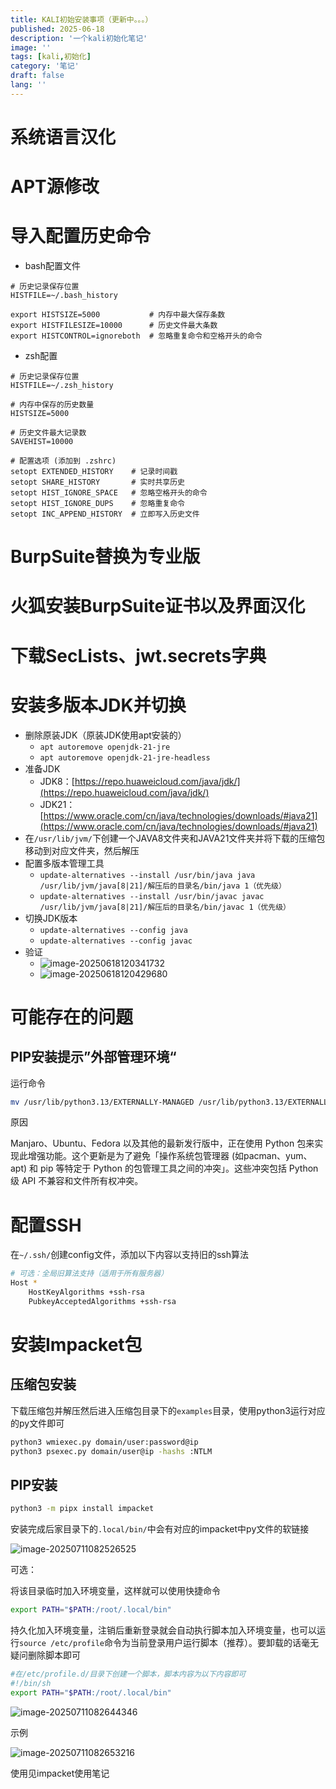 ```yaml
---
title: KALI初始安装事项（更新中。。。）
published: 2025-06-18
description: '一个kali初始化笔记'
image: ''
tags: [kali,初始化]
category: '笔记'
draft: false 
lang: ''
---
```


# 系统语言汉化
# APT源修改
# 导入配置历史命令
+ bash配置文件

```shell
# 历史记录保存位置
HISTFILE=~/.bash_history

export HISTSIZE=5000           # 内存中最大保存条数
export HISTFILESIZE=10000      # 历史文件最大条数
export HISTCONTROL=ignoreboth  # 忽略重复命令和空格开头的命令
```

+ zsh配置

```shell
# 历史记录保存位置
HISTFILE=~/.zsh_history

# 内存中保存的历史数量
HISTSIZE=5000

# 历史文件最大记录数
SAVEHIST=10000

# 配置选项 (添加到 .zshrc)
setopt EXTENDED_HISTORY    # 记录时间戳
setopt SHARE_HISTORY       # 实时共享历史
setopt HIST_IGNORE_SPACE   # 忽略空格开头的命令
setopt HIST_IGNORE_DUPS    # 忽略重复命令
setopt INC_APPEND_HISTORY  # 立即写入历史文件
```

# BurpSuite替换为专业版
# 火狐安装BurpSuite证书以及界面汉化
# 下载SecLists、jwt.secrets字典
# 安装多版本JDK并切换
+ 删除原装JDK（原装JDK使用apt安装的）
    - `apt autoremove openjdk-21-jre`
    - `apt autoremove openjdk-21-jre-headless`
+ 准备JDK
    - JDK8：[https://repo.huaweicloud.com/java/jdk/](https://repo.huaweicloud.com/java/jdk/)
    - JDK21：[https://www.oracle.com/cn/java/technologies/downloads/#java21](https://www.oracle.com/cn/java/technologies/downloads/#java21)
+ 在`/usr/lib/jvm/`下创建一个JAVA8文件夹和JAVA21文件夹并将下载的压缩包移动到对应文件夹，然后解压
+ 配置多版本管理工具
    - `update-alternatives --install /usr/bin/java java /usr/lib/jvm/java[8|21]/解压后的目录名/bin/java 1（优先级）`
    - `update-alternatives --install /usr/bin/javac javac /usr/lib/jvm/java[8|21]/解压后的目录名/bin/javac 1（优先级）`
+ 切换JDK版本
    - `update-alternatives --config java`
    - `update-alternatives --config javac`
+ 验证
    - ![image-20250618120341732](./assets/image-20250618120341732.png)
    - ![image-20250618120429680](./assets/image-20250618120429680.png)

# 可能存在的问题

## PIP安装提示”外部管理环境“

运行命令

```bash
mv /usr/lib/python3.13/EXTERNALLY-MANAGED /usr/lib/python3.13/EXTERNALLY-MANAGED.bak
```

原因

Manjaro、Ubuntu、Fedora 以及其他的最新发行版中，正在使用 Python 包来实现此增强功能。这个更新是为了避免「操作系统包管理器 (如pacman、yum、apt) 和 pip 等特定于 Python 的包管理工具之间的冲突」。这些冲突包括 Python 级 API 不兼容和文件所有权冲突。

#  配置SSH

在`~/.ssh/`创建config文件，添加以下内容以支持旧的ssh算法

```bash
# 可选：全局旧算法支持（适用于所有服务器）
Host *
    HostKeyAlgorithms +ssh-rsa
    PubkeyAcceptedAlgorithms +ssh-rsa
```



#  安装Impacket包

## 压缩包安装

下载压缩包并解压然后进入压缩包目录下的`examples`目录，使用python3运行对应的py文件即可

```bash
python3 wmiexec.py domain/user:password@ip
python3 psexec.py domain/user@ip -hashs :NTLM
```

##  PIP安装

```bash
python3 -m pipx install impacket
```

安装完成后家目录下的`.local/bin/`中会有对应的impacket中py文件的软链接

![image-20250711082526525](./assets/image-20250711082526525.png)

可选：

将该目录临时加入环境变量，这样就可以使用快捷命令

```bash
export PATH="$PATH:/root/.local/bin"
```

持久化加入环境变量，注销后重新登录就会自动执行脚本加入环境变量，也可以运行`source /etc/profile`命令为当前登录用户运行脚本（推荐）。要卸载的话毫无疑问删除脚本即可

```bash
#在/etc/profile.d/目录下创建一个脚本，脚本内容为以下内容即可
#!/bin/sh
export PATH="$PATH:/root/.local/bin"
```

![image-20250711082644346](./assets/image-20250711082644346.png)

示例

![image-20250711082653216](./assets/image-20250711082653216.png)

使用见impacket使用笔记
